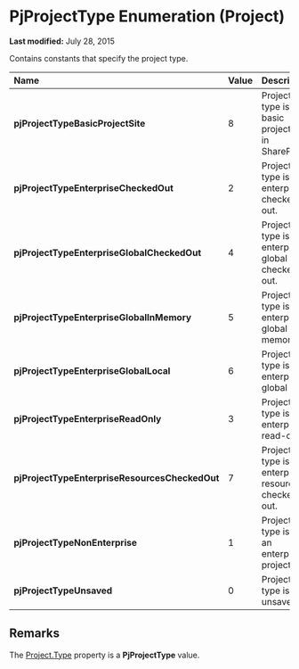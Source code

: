 
# PjProjectType Enumeration (Project)

 **Last modified:** July 28, 2015

Contains constants that specify the project type.


|**Name**|**Value**|**Description**|
|:-----|:-----|:-----|
| **pjProjectTypeBasicProjectSite**|8|Project type is a basic project site in SharePoint.|
| **pjProjectTypeEnterpriseCheckedOut**|2|Project type is enterprise checked out.|
| **pjProjectTypeEnterpriseGlobalCheckedOut**|4|Project type is enterprise global checked out.|
| **pjProjectTypeEnterpriseGlobalInMemory**|5|Project type is enterprise global in memory.|
| **pjProjectTypeEnterpriseGlobalLocal**|6|Project type is enterprise global local.|
| **pjProjectTypeEnterpriseReadOnly**|3|Project type is enterprise read-only.|
| **pjProjectTypeEnterpriseResourcesCheckedOut**|7|Project type is enterprise resources checked out.|
| **pjProjectTypeNonEnterprise**|1|Project type is not an enterprise project.|
| **pjProjectTypeUnsaved**|0|Project type is unsaved.|

## Remarks

The  [Project.Type](13393b8e-283d-d816-283e-f363b83eac91.md) property is a **PjProjectType** value.

